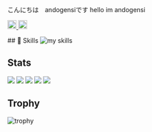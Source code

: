 こんにちは　andogensiです hello im andogensi


<p align="left">
  <a href="https://github.com/andogensi">
    <img height="20" src="https://komarev.com/ghpvc/?username=Keichan15" />
  </a>
  <a href="https://github.com/andogensi">
    <img height="20" src="https://img.shields.io/github/followers/Keichan15?label=follow&logo=github&style=flat" />
  </a>
</p>
## 🌱 Skills
<img alt="my skills" src="https://skillicons.dev/icons?theme=dark&perline=7&i=html,css,js,cpp,c," />
<br>

## Stats
![](http://github-profile-summary-cards.vercel.app/api/cards/profile-details?username=andoegensi&theme=gruvbox)
![](http://github-profile-summary-cards.vercel.app/api/cards/repos-per-language?username=andogensi&theme=gruvbox)
![](http://github-profile-summary-cards.vercel.app/api/cards/most-commit-language?username=andogensi&theme=gruvbox)
![](http://github-profile-summary-cards.vercel.app/api/cards/stats?username=andogensi&theme=gruvbox)
![](http://github-profile-summary-cards.vercel.app/api/cards/productive-time?username=andogensi&theme=gruvbox&utcOffset=9)

## Trophy
![trophy](https://github-profile-trophy.vercel.app/?username=Keichan15&theme=gruvbox)
